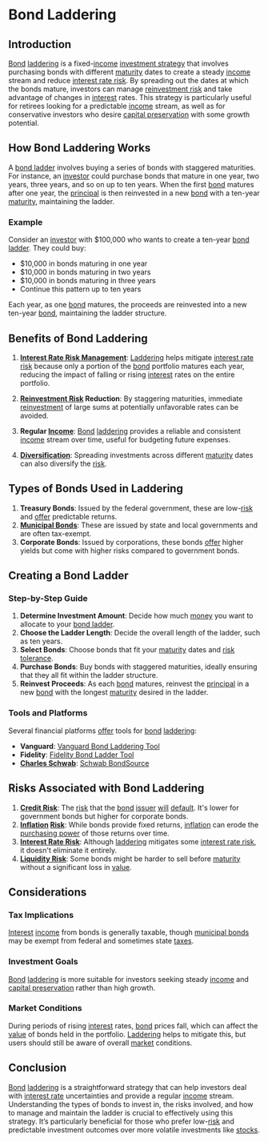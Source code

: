 # Bond Laddering

## Introduction
[Bond](../b/bond.md) [laddering](../l/laddering.md) is a fixed-[income](../i/income.md) [investment strategy](../i/investment_strategy.md) that involves purchasing bonds with different [maturity](../m/maturity.md) dates to create a steady [income](../i/income.md) stream and reduce [interest rate risk](../i/interest_rate_risk.md). By spreading out the dates at which the bonds mature, investors can manage [reinvestment risk](../r/reinvestment_risk.md) and take advantage of changes in [interest](../i/interest.md) rates. This strategy is particularly useful for retirees looking for a predictable [income](../i/income.md) stream, as well as for conservative investors who desire [capital preservation](../c/capital_preservation.md) with some growth potential.

## How Bond Laddering Works
A [bond ladder](../b/bond_ladder.md) involves buying a series of bonds with staggered maturities. For instance, an [investor](../i/investor.md) could purchase bonds that mature in one year, two years, three years, and so on up to ten years. When the first [bond](../b/bond.md) matures after one year, the [principal](../p/principal.md) is then reinvested in a new [bond](../b/bond.md) with a ten-year [maturity](../m/maturity.md), maintaining the ladder.

### Example
Consider an [investor](../i/investor.md) with $100,000 who wants to create a ten-year [bond ladder](../b/bond_ladder.md). They could buy:

- $10,000 in bonds maturing in one year
- $10,000 in bonds maturing in two years
- $10,000 in bonds maturing in three years
- Continue this pattern up to ten years

Each year, as one [bond](../b/bond.md) matures, the proceeds are reinvested into a new ten-year [bond](../b/bond.md), maintaining the ladder structure.

## Benefits of Bond Laddering
1. **[Interest Rate Risk Management](../i/interest_rate_risk_management.md)**: [Laddering](../l/laddering.md) helps mitigate [interest rate risk](../i/interest_rate_risk.md) because only a portion of the [bond](../b/bond.md) portfolio matures each year, reducing the impact of falling or rising [interest](../i/interest.md) rates on the entire portfolio.

2. **[Reinvestment Risk](../r/reinvestment_risk.md) Reduction**: By staggering maturities, immediate [reinvestment](../r/reinvestment.md) of large sums at potentially unfavorable rates can be avoided.

3. **Regular [Income](../i/income.md)**: [Bond](../b/bond.md) [laddering](../l/laddering.md) provides a reliable and consistent [income](../i/income.md) stream over time, useful for budgeting future expenses.

4. **[Diversification](../d/diversification.md)**: Spreading investments across different [maturity](../m/maturity.md) dates can also diversify the [risk](../r/risk.md).

## Types of Bonds Used in Laddering
1. **Treasury Bonds**: Issued by the federal government, these are low-[risk](../r/risk.md) and [offer](../o/offer.md) predictable returns.
2. **[Municipal Bonds](../m/municipal_bonds.md)**: These are issued by state and local governments and are often tax-exempt.
3. **Corporate Bonds**: Issued by corporations, these bonds [offer](../o/offer.md) higher yields but come with higher risks compared to government bonds.

## Creating a Bond Ladder
### Step-by-Step Guide
1. **Determine Investment Amount**: Decide how much [money](../m/money.md) you want to allocate to your [bond ladder](../b/bond_ladder.md).
2. **Choose the Ladder Length**: Decide the overall length of the ladder, such as ten years.
3. **Select Bonds**: Choose bonds that fit your [maturity](../m/maturity.md) dates and [risk tolerance](../r/risk_tolerance.md).
4. **Purchase Bonds**: Buy bonds with staggered maturities, ideally ensuring that they all fit within the ladder structure.
5. **Reinvest Proceeds**: As each [bond](../b/bond.md) matures, reinvest the [principal](../p/principal.md) in a new [bond](../b/bond.md) with the longest [maturity](../m/maturity.md) desired in the ladder.

### Tools and Platforms
Several financial platforms [offer](../o/offer.md) tools for [bond](../b/bond.md) [laddering](../l/laddering.md):
- **Vanguard**: [Vanguard Bond Laddering Tool](https://investor.vanguard.com/investing/bonds)
- **Fidelity**: [Fidelity Bond Ladder Tool](https://www.fidelity.com/fixed-income-bonds/bond-ladder)
- **[Charles Schwab](../c/charles_schwab.md)**: [Schwab BondSource](https://www.schwab.com/fixed-income/bonds)

## Risks Associated with Bond Laddering
1. **[Credit Risk](../c/credit_risk.md)**: The [risk](../r/risk.md) that the [bond](../b/bond.md) [issuer](../i/issuer.md) [will](../w/will.md) [default](../d/default.md). It's lower for government bonds but higher for corporate bonds.
2. **[Inflation](../i/inflation.md) [Risk](../r/risk.md)**: While bonds provide fixed returns, [inflation](../i/inflation.md) can erode the [purchasing power](../p/purchasing_power.md) of those returns over time.
3. **[Interest Rate Risk](../i/interest_rate_risk.md)**: Although [laddering](../l/laddering.md) mitigates some [interest rate risk](../i/interest_rate_risk.md), it doesn't eliminate it entirely.
4. **[Liquidity Risk](../l/liquidity_risk.md)**: Some bonds might be harder to sell before [maturity](../m/maturity.md) without a significant loss in [value](../v/value.md).

## Considerations
### Tax Implications
[Interest](../i/interest.md) [income](../i/income.md) from bonds is generally taxable, though [municipal bonds](../m/municipal_bonds.md) may be exempt from federal and sometimes state [taxes](../t/taxes.md). 

### Investment Goals
[Bond](../b/bond.md) [laddering](../l/laddering.md) is more suitable for investors seeking steady [income](../i/income.md) and [capital preservation](../c/capital_preservation.md) rather than high growth.

### Market Conditions
During periods of rising [interest](../i/interest.md) rates, [bond](../b/bond.md) prices fall, which can affect the [value](../v/value.md) of bonds held in the portfolio. [Laddering](../l/laddering.md) helps to mitigate this, but users should still be aware of overall [market](../m/market.md) conditions.

## Conclusion
[Bond](../b/bond.md) [laddering](../l/laddering.md) is a straightforward strategy that can help investors deal with [interest rate](../i/interest_rate.md) uncertainties and provide a regular [income](../i/income.md) stream. Understanding the types of bonds to invest in, the risks involved, and how to manage and maintain the ladder is crucial to effectively using this strategy. It’s particularly beneficial for those who prefer low-[risk](../r/risk.md) and predictable investment outcomes over more volatile investments like [stocks](../s/stock.md).